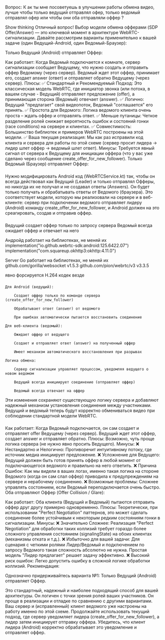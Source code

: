 Вопрос: 
К ак ты мне посоветуешь в улучшении работы обмена видео, лучше чтобы только ведущий отправлял офер, только ведомый отправлял офер или чтобы они оба отправляли оффер ?

Show thinking
Отличный вопрос! Выбор модели обмена офферами (SDP Offer/Answer) — это ключевой момент в архитектуре WebRTC-сигнализации. Давайте рассмотрим варианты применительно к вашей задаче (один Ведущий-Android, один Ведомый-Браузер):

Только Ведущий (Android) отправляет Оффер:

Как работает: Когда Ведомый подключается к комнате, сервер сигнализации сообщает Ведущему, что нужно создать и отправить оффер Ведомому (через сервер). Ведомый ждет этот оффер, принимает его, создает answer (ответ) и отправляет обратно Ведущему (через сервер).
Плюсы:
✅ Стандартный и Рекомендуемый Подход: Это классическая модель WebRTC, где инициатор звонка (или потока, в вашем случае - Ведущий) отправляет предложение (offer), а принимающая сторона (Ведомый) отвечает (answer).
✅ Логично: Ведущий "предлагает" свой видеопоток, Ведомый "соглашается" его принять.
✅ Простота для Ведомого: Логика ведомого клиента очень проста – ждать оффер и отправлять ответ.
✅ Меньше путаницы: Четкое разделение ролей снижает вероятность ошибок и состояний гонки (race conditions) на сервере и клиентах.
✅ Совместимость: Большинство библиотек и примеров WebRTC построены на этой модели.
✅ Ваша текущая реализация: Мы как раз исправили код клиента и сервера для работы по этой схеме (сервер просит лидера -> лидер шлет оффер -> ведомый шлет ответ).
Минусы:
Требуется явный сигнал от сервера к Ведущему для инициации оффера (что у вас уже сделано через сообщение create_offer_for_new_follower).
Только Ведомый (Браузер) отправляет Оффер:

###
Нужно модифицировать Android код (WebRTCService.kt) так, чтобы он всегда действовал как Ведущий (Leader) и только отправлял Офферы, но никогда их не получал и не создавал ответы (Answers). Он будет только получать и обрабатывать ответы от Ведомого (браузера).
Это соответствует модели, которую мы реализовали на сервере и в веб-клиенте: сервер при подключении ведомого отправляет лидеру (Android) команду create_offer_for_new_follower, и Android должен на это среагировать, создав и отправив оффер.
###

Ведущий создает оффер только по запросу сервера
Ведомый всегда ожидает оффер и отвечает на него


Андройд работает на библиотеках, не меняй их
implementation("io.github.webrtc-sdk:android:125.6422.07")
implementation("com.squareup.okhttp3:okhttp:4.11.0")

Server Go работает на библиотеках, не меняй их
github.com/gorilla/websocket v1.5.3
github.com/pion/webrtc/v3 v3.3.5

явно форсируется H.264 кодек везде


###
    Для Android (ведущий):

        Создает оффер только по команде сервера (create_offer_for_new_follower)

        Обрабатывает ответ (answer) от ведомого

        При ошибках автоматически пытается восстановить соединение

    Для веб-клиента (ведомый):

        Ожидает оффер от ведущего

        Создает и отправляет ответ (answer) на полученный оффер

        Имеет механизм автоматического восстановления при разрывах

    Логика обмена:

        Сервер сигнализации управляет процессом, уведомляя ведущего о новом ведомом

        Ведущий всегда инициирует соединение (отправляет оффер)

        Ведомый всегда отвечает на оффер

Эти изменения сохраняют существующую логику сервера и добавляют надежный механизм установления соединения между участниками. Ведущий и ведомый теперь будут корректно обмениваться видео при соблюдении стандартной модели WebRTC.


###


Как работает: Когда Ведомый подключается, он сам создает и отправляет offer Ведущему (через сервер). Ведущий ждет этот оффер, создает answer и отправляет обратно.
Плюсы:
Возможно, чуть проще логика сервера (не нужно явно просить Ведущего).
Минусы:
❌ Нестандартно и Нелогично: Противоречит интуитивному потоку, где источник медиа инициирует предложение.
❌ Усложнение для Ведущего: Ведущий должен быть готов принять оффер в любой момент от подключающегося ведомого и правильно на него ответить.
❌ Причина Ошибок: Как мы видели в ваших логах, именно такая логика на стороне Ведомого (когда он сам слал оффер) приводила к предупреждениям на сервере и нерабочему соединению.
❌ Возможные проблемы: Сложнее управлять состоянием, если Ведомый переподключается очень быстро.
Оба отправляют Оффер (Offer Collision / Glare):

Как работает: Оба клиента (Ведущий и Ведомый) пытаются отправить оффер друг другу примерно одновременно.
Плюсы:
Теоретически, при использовании "Perfect Negotiation" паттернов, это может сделать соединение более устойчивым к некоторым редким состояниям гонки в сигнализации.
Минусы:
❌ Значительно Сложнее: Реализация "Perfect Negotiation" для обработки таких коллизий требует гораздо более сложного управления состоянием (signalingState) на обоих клиентах (механизмы отката и т.д.).
❌ Избыточно для вашей задачи: Для сценария с четкими ролями Лидер/Ведомый и подключением по запросу Ведомого такая сложность абсолютно не нужна. Простая модель "Лидер предлагает" решает задачу эффективно.
❌ Высокий риск ошибок: Легко допустить ошибку в сложной логике обработки коллизий.
Рекомендация:

Однозначно придерживайтесь варианта №1: Только Ведущий (Android) отправляет Оффер.

Это стандартный, надежный и наиболее подходящий способ для вашей архитектуры.
Он логичен с точки зрения ролей ваших участников.
Он проще в реализации и отладке по сравнению с другими вариантами.
Ваш сервер и (исправленный) клиент ведомого уже настроены на работу именно по этой схеме.
Продолжайте использовать текущий подход, где сервер уведомляет лидера (create_offer_for_new_follower), а лидер затем инициирует отправку оффера. Убедитесь, что клиент лидера (Android) корректно обрабатывает это уведомление и отправляет оффер.